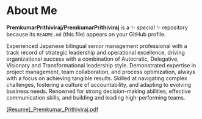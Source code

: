 # About Me 


**PremkumarPrithiviraj/PremkumarPrithiviraj** is a ✨ _special_ ✨ repository because its `README.md` (this file) appears on your GitHub profile.

Experienced Japanese bilingual senior management professional with a track record of strategic leadership and operational excellence, driving organizational success with a combination of Autocratic, Delegative, Visionary and Transformational leadership style. Demonstrated expertise in project management, team collaboration, and process optimization, always with a focus on achieving tangible results. Skilled at navigating complex challenges, fostering a culture of accountability, and adapting to evolving business needs. Renowned for strong decision-making abilities, effective communication skills, and building and leading high-performing teams.
 

[[Resume]_Premkumar_Prithiviraj.pdf](https://github.com/user-attachments/files/19745963/Resume._Premkumar_Prithiviraj.pdf)
